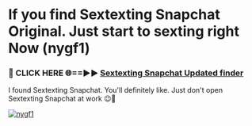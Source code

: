 # If you find Sextexting Snapchat Original. Just start to sexting right Now (nygf1)

<h3>🔴 CLICK HERE 🌐==►► <a href="https://tinyurl.com/mtbk5fxa" rel="nofollow">Sextexting Snapchat Updated finder</a></h3>

I found Sextexting Snapchat. You'll definitely like. Just don't open Sextexting Snapchat at work 😉💬

[![nygf1](https://i.imgur.com/Q8WKrnY.jpeg)](https://tinyurl.com/mtbk5fxa)

